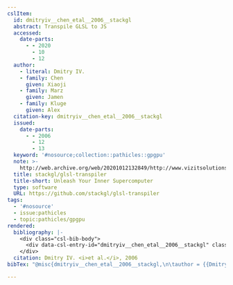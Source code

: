 ```yaml
---
cslItem:
  id: dmitryiv__chen_etal__2006__stackgl
  abstract: Transpile GLSL to JS
  accessed:
    date-parts:
      - - 2020
        - 10
        - 12
  author:
    - literal: Dmitry IV.
    - family: Chen
      given: Xiaoji
    - family: Marz
      given: Jamen
    - family: Kluge
      given: Alex
  citation-key: dmitryiv__chen_etal__2006__stackgl
  issued:
    date-parts:
      - - 2006
        - 12
        - 13
  keyword: '#nosource;collection::pathicles::gpgpu'
  note: >-
    http://web.archive.org/web/20201012132849/http://www.vizitsolutions.com/portfolio/webgl/gpgpu/
  title: stackgl/glsl-transpiler
  title-short: Unleash Your Inner Supercomputer
  type: software
  URL: https://github.com/stackgl/glsl-transpiler
tags:
  - '#nosource'
  - issue:pathicles
  - topic:pathicles/gpgpu
rendered:
  bibliography: |-
    <div class="csl-bib-body">
      <div data-csl-entry-id="dmitryiv__chen_etal__2006__stackgl" class="csl-entry">Dmitry IV. <i>et al.</i> 2006 <i>stackgl/glsl-transpiler</i>. Available at: <a href='https://github.com/stackgl/glsl-transpiler'>https://github.com/stackgl/glsl-transpiler</a> (Accessed: October 12, 2020).</div>
    </div>
  citation: Dmitry IV. <i>et al.</i>, 2006
bibTex: "@misc{dmitryiv__chen_etal__2006__stackgl,\n\tauthor = {{Dmitry IV.} and Chen, Xiaoji and Marz, Jamen and Kluge, Alex},\n\tyear = {2006},\n\tmonth = {dec 13},\n\tnote = {http://web.archive.org/web/20201012132849/http://www.vizitsolutions.com/portfolio/webgl/gpgpu/},\n\ttitle = {stackgl/glsl-transpiler},\n\thowpublished = {https://github.com/stackgl/glsl-transpiler},\n}\n\n"

---
```

